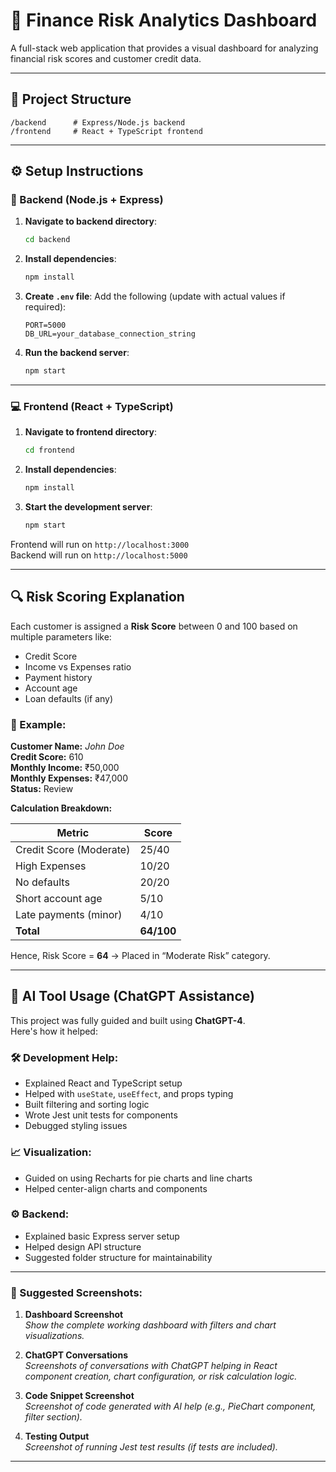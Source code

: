 
# 🧠 Finance Risk Analytics Dashboard

A full-stack web application that provides a visual dashboard for analyzing financial risk scores and customer credit data.

---

## 📁 Project Structure

```
/backend      # Express/Node.js backend
/frontend     # React + TypeScript frontend
```

---

## ⚙️ Setup Instructions

### 🔧 Backend (Node.js + Express)

1. **Navigate to backend directory**:
   ```bash
   cd backend
   ```

2. **Install dependencies**:
   ```bash
   npm install
   ```

3. **Create `.env` file**:
   Add the following (update with actual values if required):
   ```
   PORT=5000
   DB_URL=your_database_connection_string
   ```

4. **Run the backend server**:
   ```bash
   npm start
   ```

---

### 💻 Frontend (React + TypeScript)

1. **Navigate to frontend directory**:
   ```bash
   cd frontend
   ```

2. **Install dependencies**:
   ```bash
   npm install
   ```

3. **Start the development server**:
   ```bash
   npm start
   ```

Frontend will run on `http://localhost:3000`  
Backend will run on `http://localhost:5000`

---

## 🔍 Risk Scoring Explanation

Each customer is assigned a **Risk Score** between 0 and 100 based on multiple parameters like:

- Credit Score
- Income vs Expenses ratio
- Payment history
- Account age
- Loan defaults (if any)

### 📌 Example:

**Customer Name:** *John Doe*  
**Credit Score:** 610  
**Monthly Income:** ₹50,000  
**Monthly Expenses:** ₹47,000  
**Status:** Review

**Calculation Breakdown:**

| Metric                  | Score   |
|-------------------------|---------|
| Credit Score (Moderate) | 25/40   |
| High Expenses           | 10/20   |
| No defaults             | 20/20   |
| Short account age       | 5/10    |
| Late payments (minor)   | 4/10    |
| **Total**               | **64/100** |

Hence, Risk Score = **64** → Placed in “Moderate Risk” category.

---

## 🤖 AI Tool Usage (ChatGPT Assistance)

This project was fully guided and built using **ChatGPT-4**.  
Here's how it helped:

### 🛠️ Development Help:
- Explained React and TypeScript setup
- Helped with `useState`, `useEffect`, and props typing
- Built filtering and sorting logic
- Wrote Jest unit tests for components
- Debugged styling issues

### 📈 Visualization:
- Guided on using Recharts for pie charts and line charts
- Helped center-align charts and components

### ⚙️ Backend:
- Explained basic Express server setup
- Helped design API structure
- Suggested folder structure for maintainability

---

### 📸 Suggested Screenshots:

1. **Dashboard Screenshot**  
   _Show the complete working dashboard with filters and chart visualizations._

2. **ChatGPT Conversations**  
   _Screenshots of conversations with ChatGPT helping in React component creation, chart configuration, or risk calculation logic._

3. **Code Snippet Screenshot**  
   _Screenshot of code generated with AI help (e.g., PieChart component, filter section)._

4. **Testing Output**  
   _Screenshot of running Jest test results (if tests are included)._

---

